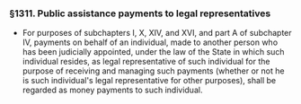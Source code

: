 ### §1311. Public assistance payments to legal representatives
* For purposes of subchapters I, X, XIV, and XVI, and part A of subchapter IV, payments on behalf of an individual, made to another person who has been judicially appointed, under the law of the State in which such individual resides, as legal representative of such individual for the purpose of receiving and managing such payments (whether or not he is such individual's legal representative for other purposes), shall be regarded as money payments to such individual.